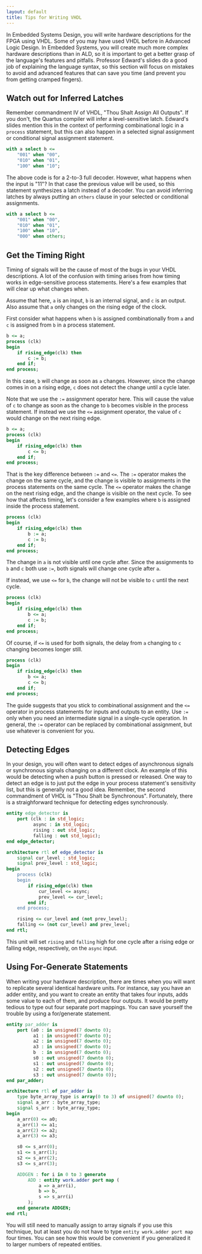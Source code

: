 ```yaml
---
layout: default
title: Tips for Writing VHDL
---
```


In Embedded Systems Design, you will write hardware descriptions for the FPGA
using VHDL. Some of you may have used VHDL before in Advanced Logic Design.
In Embedded Systems, you will create much more complex hardware descriptions
than in ALD, so it is important to get a better grasp of the language's
features and pitfalls. Professor Edward's slides do a good job of explaining
the language syntax, so this section will focus on mistakes to avoid and
advanced features that can save you time (and prevent you from getting
cramped fingers).

## Watch out for Inferred Latches

Remember commandment IV of VHDL, "Thou Shalt Assign All Outputs".
If you don't, the Quartus compiler will infer a level-sensitive latch.
Edward's slides mention this in the context of performing combinational
logic in a `process` statement, but this can also happen in a selected
signal assignment or conditional signal assignment statement.

```vhdl
with a select b <=
    "001" when "00",
    "010" when "01",
    "100" when "10";
```

The above code is for a 2-to-3 full decoder. However, what happens when the
input is "11"? In that case the previous value will be used, so this
statement synthesizes a latch instead of a decoder. You can avoid inferring
latches by always putting an `others` clause in your selected or conditional
assignments.

```vhdl
with a select b <=
    "001" when "00",
    "010" when "01",
    "100" when "10",
    "000" when others;
```

## Get the Timing Right

Timing of signals will be the cause of most of the bugs in your VHDL
descriptions. A lot of the confusion with timing arises from how timing works
in edge-sensitive process statements. Here's a few examples that will clear
up what changes when.

Assume that here, `a` is an input, `b` is an internal signal, and `c` is an
output. Also assume that `a` only changes on the rising edge of the clock.

First consider what happens when `b` is assigned combinationally from `a` and
`c` is assigned from `b` in a process statement.

```vhdl
b <= a;
process (clk)
begin
    if rising_edge(clk) then
        c := b;
    end if;
end process;
```

In this case, `b` will change as soon as `a` changes. However, since the
change comes in on a rising edge, `c` does not detect the change until a
cycle later.

<object type="image/svg+xml" data="svg/timing-example1.svg"></object>

Note that we use the `:=` assignment operator here. This will cause the value
of `c` to change as soon as the change to `b` becomes visible in the process
statement. If instead we use the `<=` assignment operator, the value of `c`
would change on the next rising edge.

```vhdl
b <= a;
process (clk)
begin
    if rising_edge(clk) then
        c <= b;
    end if;
end process;
```

<object type="image/svg+xml" data="svg/timing-example2.svg"></object>

That is the key difference between `:=` and `<=`. The `:=` operator makes the
change on the same cycle, and the change is visible to assignments in the
process statements on the same cycle. The `<=` operator makes the change on
the next rising edge, and the change is visible on the next cycle.
To see how that affects timing, let's consider a few examples where `b` is
assigned inside the process statement.

```vhdl
process (clk)
begin
    if rising_edge(clk) then
        b := a;
        c := b;
    end if;
end process;
```

The change in `a` is not visible until one cycle after.
Since the assignments to `b` and `c` both use `:=`, both signals will change
one cycle after `a`.

<object type="image/svg+xml" data="svg/timing-example3.svg"></object>

If instead, we use `<=` for `b`, the change will not be visible to `c`
until the next cycle.

```vhdl
process (clk)
begin
    if rising_edge(clk) then
        b <= a;
        c := b;
    end if;
end process;
```

<object type="image/svg+xml" data="svg/timing-example4.svg"></object>

Of course, if `<=` is used for both signals, the delay from `a` changing to
`c` changing becomes longer still.

```vhdl
process (clk)
begin
    if rising_edge(clk) then
        b <= a;
        c <= b;
    end if;
end process;
```

<object type="image/svg+xml" data="svg/timing-example5.svg"></object>

The guide suggests that you stick to combinational assignment and the `<=`
operator in process statements for inputs and outputs to an entity.
Use `:=` only when you need an intermediate signal in a single-cycle operation.
In general, the `:=` operator can be replaced by combinational assignment,
but use whatever is convenient for you.

## Detecting Edges

In your design, you will often want to detect edges of asynchronous signals
or synchronous signals changing on a different clock. An example of this
would be detecting when a push button is pressed or released. One way to
detect an edge is to just put the edge in your process statement's sensitivity
list, but this is generally not a good idea. Remember, the second commandment
of VHDL is "Thou Shalt be Synchronous". Fortunately, there is a straighforward
technique for detecting edges synchronously.

```vhdl
entity edge_detector is
    port (clk : in std_logic;
          async : in std_logic;
          rising : out std_logic;
          falling : out std_logic);
end edge_detector;

architecture rtl of edge_detector is
    signal cur_level : std_logic;
    signal prev_level : std_logic;
begin
    process (clk)
    begin
        if rising_edge(clk) then
            cur_level <= async;
            prev_level <= cur_level;
        end if;
    end process;

    rising <= cur_level and (not prev_level);
    falling <= (not cur_level) and prev_level;
end rtl;
```

This unit will set `rising` and `falling` high for one cycle after a rising
edge or falling edge, respectively, on the `async` input.

## Using For-Generate Statements

When writing your hardware description, there are times when you will want
to replicate several identical hardware units. For instance, say you have
an adder entity, and you want to create an entity that takes four inputs,
adds some value to each of them, and produce four outputs. It would be
pretty tedious to type out four separate port mappings. You can save yourself
the trouble by using a for/generate statement.

```vhdl
entity par_adder is
    port (a0 : in unsigned(7 downto 0);
          a1 : in unsigned(7 downto 0);
          a2 : in unsigned(7 downto 0);
          a3 : in unsigned(7 downto 0);
          b  : in unsigned(7 downto 0);
          s0 : out unsigned(7 downto 0);
          s1 : out unsigned(7 downto 0);
          s2 : out unsigned(7 downto 0);
          s3 : out unsigned(7 downto 0));
end par_adder;

architecture rtl of par_adder is
    type byte_array_type is array(0 to 3) of unsigned(7 downto 0);
    signal a_arr : byte_array_type;
    signal s_arr : byte_array_type;
begin
    a_arr(0) <= a0;
    a_arr(1) <= a1;
    a_arr(2) <= a2;
    a_arr(3) <= a3;

    s0 <= s_arr(0);
    s1 <= s_arr(1);
    s2 <= s_arr(2);
    s3 <= s_arr(3);

    ADDGEN : for i in 0 to 3 generate
        ADD : entity work.adder port map (
            a => a_arr(i),
            b => b,
            s => s_arr(i)
        );
    end generate ADDGEN;
end rtl;
```

You will still need to manually assign to array signals if you use this
technique, but at least you do not have to type `entity work.adder port map`
four times. You can see how this would be convenient if you generalized it to
larger numbers of repeated entities.
